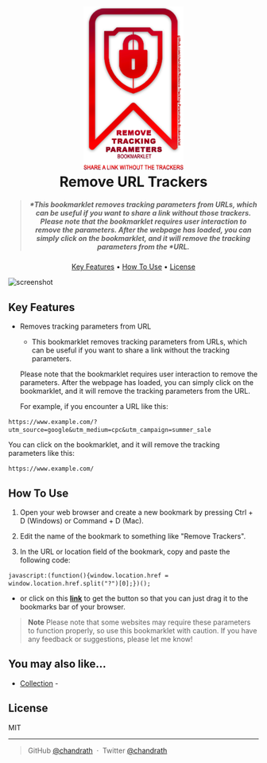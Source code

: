 <h1 align="center">
  <br>
  <a href="https://github.com/chandrath/Remove-URL-Trackers"><img src="https://raw.githubusercontent.com/chandrath/Remove-Tracking-Parameters-Bookmarklet/main/src/img/RTPB%20ICON.png" alt="Markdownify" width="200"></a>
  <br>
  Remove URL Trackers
  <br>
</h1>

> <h5 align="center">*This bookmarklet removes tracking parameters from URLs, which can be useful if you want to share a link without those trackers. Please note that the bookmarklet requires user interaction to remove the parameters. After the webpage has loaded, you can simply click on the bookmarklet, and it will remove the tracking parameters from the *URL.</h5>

 

<p align="center">
  <a href="#key-features">Key Features</a> •
  <a href="#how-to-use">How To Use</a> •
  <a href="#license">License</a>
</p>

![screenshot](https://raw.githubusercontent.com/chandrath/Remove-URL-Trackers/main/src/img/RTPB_GIF_V1.gif)

## Key Features

* Removes tracking parameters from URL
  - This bookmarklet removes tracking parameters from URLs, which can be useful if you want to share a link without the tracking parameters. 
  
  Please note that the bookmarklet requires user interaction to remove the parameters. After the webpage has loaded, you can simply click on the bookmarklet, and it will remove the tracking parameters from the URL.
  
  For example, if you encounter a URL like this:
```
https://www.example.com/?utm_source=google&utm_medium=cpc&utm_campaign=summer_sale
```
You can click on the bookmarklet, and it will remove the tracking parameters like this:
```
https://www.example.com/
```

## How To Use

1. Open your web browser and create a new bookmark by pressing Ctrl + D (Windows) or Command + D (Mac).

2. Edit the name of the bookmark to something like "Remove Trackers".

3. In the URL or location field of the bookmark, copy and paste the following code:

```
javascript:(function(){window.location.href = window.location.href.split("?")[0];})();

```
- or click on this [**link**](https://chandrath.github.io/Remove-URL-Trackers/) to get the button so that you can just drag it to the bookmarks bar of your browser.






> **Note**
> Please note that some websites may require these parameters to function properly, so use this bookmarklet with caution. If you have any feedback or suggestions, please let me know!



## You may also like...

- [Collection](https://github.com/chandrath?tab=repositories) -

## License

MIT

---

> GitHub [@chandrath](https://github.com/chandrath) &nbsp;&middot;&nbsp;
> Twitter [@chandrath](https://twitter.com/chandrath)

